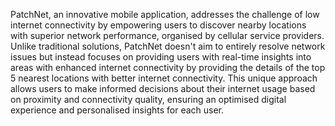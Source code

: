 PatchNet, an innovative mobile application, addresses the challenge of low
internet connectivity by empowering users to discover nearby locations with
superior network performance, organised by cellular service providers. Unlike
traditional solutions, PatchNet doesn't aim to entirely resolve network issues but
instead focuses on providing users with real-time insights into areas with
enhanced internet connectivity by providing the details of the top 5 nearest
locations with better internet connectivity. This unique approach allows users to
make informed decisions about their internet usage based on proximity and
connectivity quality, ensuring an optimised digital experience and personalised
insights for each user.
